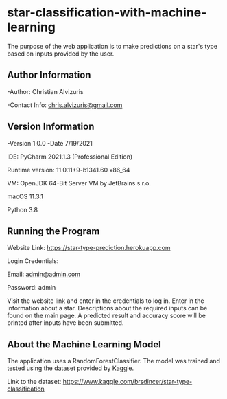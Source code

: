 # star-classification-with-machine-learning

The purpose of the web application is to make predictions on a star's type based on inputs provided by the user.

## Author Information

-Author: Christian Alvizuris

-Contact Info: chris.alvizuris@gmail.com


## Version Information

-Version 1.0.0
-Date 7/19/2021


IDE: PyCharm 2021.1.3 (Professional Edition)

Runtime version: 11.0.11+9-b1341.60 x86_64

VM: OpenJDK 64-Bit Server VM by JetBrains s.r.o.

macOS 11.3.1

Python 3.8


## Running the Program

Website Link: https://star-type-prediction.herokuapp.com

Login Credentials:

Email: admin@admin.com

Password: admin


Visit the website link and enter in the credentials to log in. Enter in the information about a star. Descriptions about the required inputs can be found on the main page. A predicted result and accuracy score will be printed after inputs have been submitted.

## About the Machine Learning Model

The application uses a RandomForestClassifier. The model was trained and tested using the dataset provided by Kaggle.

Link to the dataset: https://www.kaggle.com/brsdincer/star-type-classification
